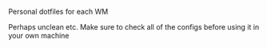 Personal dotfiles for each WM

Perhaps unclean etc. Make sure to check all of the configs before using it in your own machine
